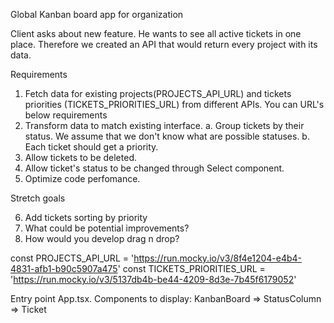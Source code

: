 Global Kanban board app for organization

Client asks about new feature. He wants to see all active tickets in one place. Therefore we created an API that would return every project with its data.


Requirements

1. Fetch data for existing projects(PROJECTS_API_URL) and tickets priorities (TICKETS_PRIORITIES_URL) from different APIs. You can URL's below requirements
2. Transform data to match existing interface.
   a. Group tickets by their status. We assume that we don't know what are possible statuses.
   b. Each ticket should get a priority.
3. Allow tickets to be deleted.
4. Allow ticket's status to be changed through Select component.
5. Optimize code perfomance. 

Stretch goals

6. Add tickets sorting by priority
7. What could be potential improvements?
8. How would you develop drag n drop?


const PROJECTS_API_URL = 
            'https://run.mocky.io/v3/8f4e1204-e4b4-4831-afb1-b90c5907a475'
const TICKETS_PRIORITIES_URL = 
            'https://run.mocky.io/v3/5137db4b-be44-4209-8d3e-7b45f6179052'


Entry point App.tsx. Components to display: KanbanBoard => StatusColumn => Ticket